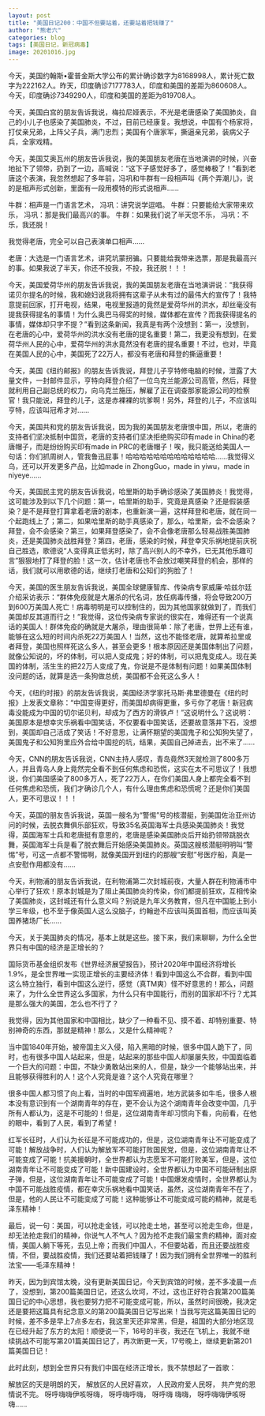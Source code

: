 ```yaml
---
layout: post
title: "美国日记200：中国不但要站着，还要站着把钱赚了"
author: "熊老六"
categories: blog
tags: [美国日记，新冠病毒]
image: 20201016.jpg
---
```


今天，美国约翰斯•霍普金斯大学公布的累计确诊数字为8168998人，累计死亡数字为222162人。昨天，印度确诊7177783人，印度和美国的差距为860608人。今天，印度确诊7349290人，印度和美国的差距为819708人。

今天，美国白宫的朋友告诉我说，梅拉尼娅表示，不光是老唐感染了美国肺炎，自己的小儿子也感染了美国肺炎，不过，目前已经康复。我想说，中国有个杨家将，打仗亲兄弟，上阵父子兵，满门忠烈；美国有个唐家军，撕逼亲兄弟，装病父子兵，全家戏精。

今天，美国艾奥瓦州的朋友告诉我说，我的美国朋友老唐在当地演讲的时候，兴奋地扯下了领带，扔到了一边，高喊说：“这下子感觉好多了，感觉棒极了！”看到老唐这个表演，我忽然想起了多年前，冯巩和牛群有一段相声叫《两个弄潮儿》，说的是相声形式创新，里面有一段用模特的形式说相声……

牛群：相声是一门语言艺术，
冯巩：讲究说学逗唱。
牛群：只要能给大家带来欢乐，
冯巩：那是我们最高兴的事。
牛群：如果我们说了半天您不乐，
冯巩：不乐，我还脱！

我觉得老唐，完全可以自己表演单口相声……

老唐：大选是一门语言艺术，讲究坑蒙拐骗。只要能给我带来选票，那是我最高兴的事。如果我说了半天，你还不投我，不投，我还脱！！！

今天，美国爱荷华州的朋友告诉我说，我的美国朋友老唐在当地演讲说：“我获得诺贝尔提名的时候，我和媳妇说我将拥有这辈子从未有过的最伟大的宣传了！我特意提前回家，打开电视，结果，电视里报道的竟然是爱荷华州的洪水，却丝毫没有提我获得提名的事情！为什么奥巴马得奖的时候，媒体都在宣传？而我获得提名的事情，媒体却只字不提？”看到这条新闻，我真是有两个没想到：第一，没想到，在老唐的心中，爱荷华州的洪水没有老唐的提名重要！第二，我更没有想到，在爱荷华州人民的心中，爱荷华州的洪水竟然没有老唐的提名重要！不过，也对，毕竟在美国人民的心中，美国死了22万人，都没有老唐和拜登的撕逼重要！

今天，美国《纽约邮报》的朋友告诉我说，拜登儿子亨特修电脑的时候，泄露了大量文件，一封邮件显示，亨特向拜登介绍了一位乌克兰能源公司高管，然后，拜登就利用自己副总统的权力，向乌克兰施压，解雇了正在调查那家能源公司的检察官！我只能说，拜登的儿子，这是赤裸裸的坑爹啊！另外，拜登的儿子，不应该叫亨特，应该叫冠希才对……

今天，美国共和党的朋友告诉我说，因为我的美国朋友老唐恨中国，所以，老唐的支持者们坚决抵制中国货，老唐的支持者们坚决拒绝购买印有made in China的老唐帽子，而是纷纷购买印有made in PRC的老唐帽子！唉，我只能送给美国人一句话：你们抓周树人，管我鲁迅屁事！哈哈哈哈哈哈哈哈哈哈哈哈哈……我觉得义乌，还可以开发更多产品，比如made in ZhongGuo，made in yiwu，made in niyeye……

今天，美国民主党的朋友告诉我说，哈里斯的助手确诊感染了美国肺炎！我觉得，这可能涉及到以下几个问题：第一，哈里斯的助手，究竟是真感染？还是假装感染？是不是拜登打算拿着老唐的剧本，也重新演一遍，这样拜登和老唐，就在同一个起跑线上了；第二，如果哈里斯的助手真感染了，那么，哈里斯，会不会感染？拜登，会不会感染？第三，如果拜登感染了，会不会像老唐那么轻易战胜美国肺炎，还是美国肺炎战胜拜登？第四，老唐，感染的时候，拜登幸灾乐祸地提前庆祝自己胜选，歌德说“人变得真正低劣时，除了高兴别人的不幸外，已无其他乐趣可言”狠狠地打了拜登的脸！这一次，估计老唐也不会放过嘲笑拜登的机会，那样的话，我们就可以用歌德的话，继续打老唐和公知们的狗脸了！

今天，美国的医生朋友告诉我说，美国全球健康智库、传染病专家威廉·哈兹尔廷介绍采访表示：“群体免疫就是大屠杀的代名词，放任病毒传播，将会导致200万到600万美国人死亡！病毒明明是可以控制住的，因为其他国家就做到了，而我们美国却反其道而行之！”我觉得，这位传染病专家说的很实在，难得还有一个说真话的美国人！群体免疫的确就是大屠杀，理由很简单：除了老唐，世界上还有谁，能够在这么短的时间内杀死22万美国人！当然，这也不能怪老唐，就算希拉里或者拜登，美国也照样死这么多人，甚至会更多！根本原因还是美国体制出了问题，就像公知说的，坏的体制，可以把人变成鬼；好的体制，可以把鬼变成人。现在美国的体制，活生生的把22万人变成了鬼，你说是不是体制有问题！如果美国体制没问题的话，就算是选一条狗做总统，美国都不会死这么多人！

今天，《纽约时报》的朋友告诉我说，美国经济学家托马斯·弗里德曼在《纽约时报》上发表文章称：“中国变得更好，而美国却病得更重，多亏你了老唐！新冠病毒没能成为中国的切尔诺贝利，却成为了西方的滑铁卢！”这说明什么？这说明：美国原本是想幸灾乐祸看中国笑话，不仅要看中国笑话，还要故意落井下石，没想到，美国却自己活成了笑话！不好意思，让满怀期望的美国鬼子和公知狗失望了，美国鬼子和公知狗里应外合给中国挖的坑，结果，美国自己掉进去，出不来了……

今天，CNN的朋友告诉我说，CNN主持人感叹，青岛竟然3天就检测了800多万人，并且青岛人身上竟然完全看不到任何焦虑和恐慌，这实在太不可思议了！我想说，你们美国感染了800多万人，死了22万人，在你们美国人身上都完全看不到任何焦虑和恐慌，我们才确诊几个人，有什么理由焦虑和恐慌呢？还是你们美国人，更不可思议！！！

今天，英国的朋友告诉我说，英国一艘名为“警惕”号的核潜艇，到美国佐治亚州访问的时候，去脱衣舞俱乐部狂欢，导致35名英国海军士兵感染美国肺炎！我觉得，英国海军士兵和老唐挺有意思的，老唐是感染美国肺炎后开始扔领带跳脱衣舞，英国海军士兵是看了脱衣舞后开始感染美国肺炎。英国这艘核潜艇明明叫“警惕”号，可这一点都不警惕啊，就像美国开到纽约的那艘“安慰”号医疗船，真是一点安慰作用都没有……

今天，利物浦的朋友告诉我说，在利物浦第二次封城前夜，大量人群在利物浦市中心举行了狂欢！原本封城是为了阻止美国肺炎的传染，你们都提前狂欢，互相传染了美国肺炎，这封城还有什么意义吗？别说是九年义务教育，但凡在中国能上到小学三年级，也不至于像英国人这么没脑子，约翰逊不应该叫英国首相，而应该叫英国养猪场厂长……

今天，关于美国肺炎的情况，基本上就是这些。接下来，我们来聊聊，为什么全世界只有中国的经济是正增长的？

国际货币基金组织发布《世界经济展望报告》，预计2020年中国经济将增长1.9%，是全世界唯一实现正增长的主要经济体！看到中国这么不合群，看到中国这么特立独行，看到中国这么逆行，感觉（真TM爽）怪不好意思的！那么，问题来了，为什么全世界这么多国家，为什么只有中国能行，而别的国家却不行？尤其是那么强大的美国，怎么也不行了？

我觉得，因为其他国家和中国相比，缺少了一种看不见、摸不着、却特别重要、特别神奇的东西，那就是精神！那么，又是什么精神呢？

当中国1840年开始，被帝国主义入侵，陷入黑暗的时候，很多中国人跪下了，同时，也有很多中国人站起来，但是，站起来的那些中国人却屡屡失败，中国面临着一个巨大的问题：中国，不缺少勇敢站出来的人，但是，缺少一个能够站出来，并且能够获得胜利的人！这个人究竟是谁？这个人究竟在哪里？

很多中国人都习惯了向上看，当时的中国军阀遍地，地方武装多如牛毛，很多人根本没有意识到有一个湖南青年的存在，更不会认为这个湖南青年会改变中国，几乎所有人都认为，这是不可能的！但是，这位湖南青年却习惯向下看，向前看，在他的眼中，看到了人民，看到了希望！

红军长征时，人们认为长征是不可能成功的，但是，这位湖南青年让不可能变成了可能！解放战争时，人们认为解放军不可能打败国民党，但是，这位湖南青年让不可能变成了可能！抗美援朝时，全世界都认为志愿军不可能打败美军，但是，这位湖南青年让不可能变成了可能！新中国建设时，全世界都认为中国不可能研制出原子弹，但是，这位湖南青年让不可能变成了可能！中国爆发疫情时，全世界都认为中国不可能战胜疫情，都在幸灾乐祸地看中国笑话，虽然，这位湖南青年不在了，但是，他的人民让不可能变成了可能！这种能够让不可能变成可能的精神，就是毛泽东精神！

最后，说一句：美国，可以抢走金钱，可以抢走土地，甚至可以抢走生命，但是，却无法抢走我们的精神，你说气人不气人？因为抢不走我们最宝贵的精神，面对疫情，美国人躺下等死，去见上帝；而我们中国人，不但要站着，而且还要战胜疫情，不但，要战胜疫情，我们还要站着把钱赚了！因为我们拥有全世界唯一的胜利法宝——毛泽东精神！

昨天，因为到宾馆太晚，没有更新美国日记，今天到宾馆的时候，差不多凌晨一点了，没想到，第200篇美国日记，还这么坎坷，不过，这也正好符合我第200篇美国日记的中心思想，我也要努力把不可能变成可能，所以，虽然时间很晚，我决定还是要把这篇具有纪念意义的第200篇美国日记写出来！当我写完这篇美国日记的时候，差不多是早上7点多左右，我这里天还非常黑，但是，祖国的大部分地区现在已经升起了东方的太阳！顺便说一下，16号的半夜，我还在飞机上，我就不继续挑战不可能写第201篇美国日记了，再次断更一天，17号晚上，继续更新第201篇美国日记！

此时此刻，想到全世界只有我们中国在经济正增长，我不禁想起了一首歌：

解放区的天是明朗的天，
解放区的人民好喜欢，
人民政府爱人民呀，
共产党的恩情说不完。
呀呼嗨嗨伊咳呀嗨，
呀呼嗨呼嗨，
呀呼嗨
嗨嗨，
呀呼嗨嗨伊咳呀嗨……
